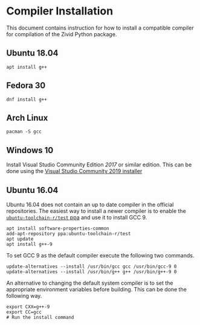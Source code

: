 # Compiler Installation

This document contains instruction for how to install a compatible compiler for compilation of the Zivid Python package.

## Ubuntu 18.04

    apt install g++

## Fedora 30

    dnf install g++

## Arch Linux

    pacman -S gcc

## Windows 10

Install Visual Studio Community Edition *2017* or similar edition. This can be done using the [Visual Studio Community 2019 installer](https://visualstudio.microsoft.com/vs/community/)

## Ubuntu 16.04

Ubuntu 16.04 does not contain an up to date compiler in the official repositories. The easiest way to install a newer compiler is to enable the [`ubuntu-toolchain-r/test` ppa](https://wiki.ubuntu.com/ToolChain#PPA_packages) and use it to install GCC 9.

    apt install software-properties-common
    add-apt-repository ppa:ubuntu-toolchain-r/test
    apt update
    apt install g++-9

To set GCC 9 as the default compiler execute the following two commands.

    update-alternatives --install /usr/bin/gcc gcc /usr/bin/gcc-9 0
    update-alternatives --install /usr/bin/g++ g++ /usr/bin/g++-9 0

An alternative to changing the default system compiler is to set the appropriate environment variables before building. This can be done the following way.

    export CXX=g++-9
    export CC=gcc
    # Run the install command

